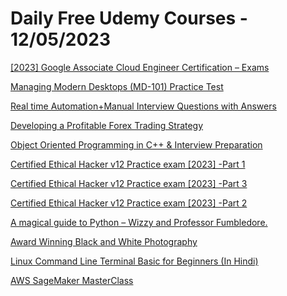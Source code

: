 # Daily Free Udemy Courses - 12/05/2023

[[2023] Google Associate Cloud Engineer Certification – Exams](https://www.udemy.com/course/google-associate-cloud-engineer-certification-exams/?couponCode=ECCEB3DC6234251756D0)
[Managing Modern Desktops (MD-101) Practice Test](https://www.udemy.com/course/managing-modern-desktops-md-101-practice-test/?couponCode=94BC4E55B487564C6B27)
[Real time Automation+Manual Interview Questions with Answers](https://www.udemy.com/course/testing-interview-questions-with-answers/?couponCode=MAY_SALE)
[Developing a Profitable Forex Trading Strategy](https://www.udemy.com/course/developing-a-profitable-forex-trading-strategy/?couponCode=6EC18DE0499A6839776D)
[Object Oriented Programming in C++ & Interview Preparation](https://www.udemy.com/course/cracking-cpp-interview/?couponCode=3842883B986F3F237DDF)
[Certified Ethical Hacker v12 Practice exam [2023] -Part 1](https://www.udemy.com/course/certified-ethical-hacker-v12-practice-exam-2023-part-1/?couponCode=5C9069A5E039F85550D3)
[Certified Ethical Hacker v12 Practice exam [2023] -Part 3](https://www.udemy.com/course/certified-ethical-hacker-v12-practice-exam-2023-part-3/?couponCode=D5F48A31AFDDF7256DD1)
[Certified Ethical Hacker v12 Practice exam [2023] -Part 2](https://www.udemy.com/course/certified-ethical-hacker-v12-practice-exam-2023-part-2/?couponCode=7795BB56470E4C1002D6)
[A magical guide to Python – Wizzy and Professor Fumbledore.](https://www.udemy.com/course/a-magical-guide-to-programming-adventures-of-wizzy/?couponCode=A18C1B57BD693EE5B9CD)
[Award Winning Black and White Photography](https://www.udemy.com/course/award-winning-black-and-white-photography/?couponCode=0D3D583EE6DC6FF2B5BF)
[Linux Command Line Terminal Basic for Beginners (In Hindi)](https://www.udemy.com/course/linux-command-line-terminal-basic-for-beginner-in-hindi/?couponCode=MAY_SALE)
[AWS SageMaker MasterClass](https://www.udemy.com/course/aws-sagemaker-masterclass/?couponCode=6AFD0F640EBF88817503)
